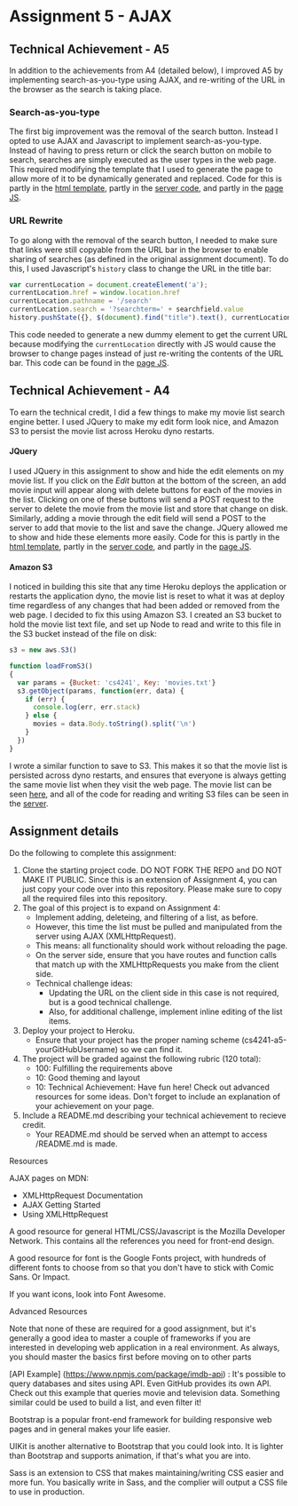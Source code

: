 
Assignment 5 - AJAX
===

## Technical Achievement - A5

In addition to the achievements from A4 (detailed below), I improved A5 by implementing search-as-you-type using AJAX, and re-writing of the URL in the browser as the search is taking place.

### Search-as-you-type

The first big improvement was the removal of the search button. Instead I opted to use AJAX and Javascript to implement search-as-you-type. Instead of having to press return or click the search button on mobile to search, searches are simply executed as the user types in the web page. This required modifying the template that I used to generate the page to allow more of it to be dynamically generated and replaced. Code for this is partly in the [html template](http://cs4241-a4-arthurlockman.herokuapp.com/template.html), partly in the [server code](http://cs4241-a4-arthurlockman.herokuapp.com/server.js), and partly in the [page JS](http://cs4241-a4-arthurlockman.herokuapp.com).

### URL Rewrite

To go along with the removal of the search button, I needed to make sure that links were still copyable from the URL bar in the browser to enable sharing of searches (as defined in the original assignment document). To do this, I used Javascript's `history` class to change the URL in the title bar:

```javascript
var currentLocation = document.createElement('a');
currentLocation.href = window.location.href
currentLocation.pathname = '/search'
currentLocation.search = '?searchterm=' + searchfield.value
history.pushState({}, $(document).find("title").text(), currentLocation.href)
```

This code needed to generate a new dummy element to get the current URL because modifying the `currentLocation` directly with JS would cause the browser to change pages instead of just re-writing the contents of the URL bar. This code can be found in the [page JS](http://cs4241-a4-arthurlockman.herokuapp.com).

Technical Achievement - A4
---

To earn the technical credit, I did a few things to make my movie list search engine better. I used JQuery to make my edit form look nice, and Amazon S3 to persist the movie list across Heroku dyno restarts.

#### JQuery

I used JQuery in this assignment to show and hide the edit elements on my movie list. If you click on the *Edit* button at the bottom of the screen, an add movie input will appear along with delete buttons for each of the movies in the list. Clicking on one of these buttons will send a POST request to the server to delete the movie from the movie list and store that change on disk. Similarly, adding a movie through the edit field will send a POST to the server to add that movie to the list and save the change. JQuery allowed me to show and hide these elements more easily. Code for this is partly in the [html template](http://cs4241-a4-arthurlockman.herokuapp.com/template.html), partly in the [server code](http://cs4241-a4-arthurlockman.herokuapp.com/server.js), and partly in the [page JS](http://cs4241-a4-arthurlockman.herokuapp.com).

#### Amazon S3

I noticed in building this site that any time Heroku deploys the application or restarts the application dyno, the movie list is reset to what it was at deploy time regardless of any changes that had been added or removed from the web page. I decided to fix this using Amazon S3. I created an S3 bucket to hold the movie list text file, and set up Node to read and write to this file in the S3 bucket instead of the file on disk:

```javascript
s3 = new aws.S3()

function loadFromS3()
{
  var params = {Bucket: 'cs4241', Key: 'movies.txt'}
  s3.getObject(params, function(err, data) {
    if (err) {
      console.log(err, err.stack)
    } else {
      movies = data.Body.toString().split('\n')
    }
  })
}
```

I wrote a similar function to save to S3. This makes it so that the movie list is persisted across dyno restarts, and ensures that everyone is always getting the same movie list when they visit the web page. The movie list can be seen [here](https://s3.amazonaws.com/cs4241/movies.txt), and all of the code for reading and writing S3 files can be seen in the [server](http://cs4241-a4-arthurlockman.herokuapp.com/server.js).

## Assignment details

Do the following to complete this assignment:

1. Clone the starting project code. DO NOT FORK THE REPO and DO NOT MAKE IT PUBLIC. Since this is an extension of Assignment 4, you can just copy your code over into this repository. Please make sure to copy all the required files into this repository. 
2. The goal of this project is to expand on Assignment 4: 
   - Implement adding, deleteing, and filtering of a list, as before. 
   - However, this time the list must be pulled and manipulated from the server using AJAX (XMLHttpRequest). 
   - This means: all functionality should work without reloading the page.
   - On the server side, ensure that you have routes and function calls that match up with the XMLHttpRequests you make from the client side.
   - Technical challenge ideas:
     - Updating the URL on the client side in this case is not required, but is a good technical challenge.
     - Also, for additional challenge, implement inline editing of the list items.
3. Deploy your project to Heroku.
   - Ensure that your project has the proper naming scheme (cs4241-a5-yourGitHubUsername) so we can find it.
4. The project will be graded against the following rubric (120 total):
   - 100: Fulfilling the requirements above
   - 10: Good theming and layout
   - 10: Technical Achievement: Have fun here! Check out advanced resources for some ideas. Don't forget to include an explanation of your achievement on your page.
5. Include a README.md describing your technical achievement to recieve credit. 
   - Your README.md should be served when an attempt to access <your-url>/README.md is made.



Resources

AJAX pages on MDN:

- XMLHttpRequest Documentation
- AJAX Getting Started
- Using XMLHttpRequest

A good resource for general HTML/CSS/Javascript is the Mozilla Developer Network. This contains all the references you need for front-end design.

A good resource for font is the Google Fonts project, with hundreds of different fonts to choose from so that you don't have to stick with Comic Sans. Or Impact.

If you want icons, look into Font Awesome.



Advanced Resources

Note that none of these are required for a good assignment, but it's generally a good idea to master a couple of frameworks if you are interested in developing web application in a real environment. As always, you should master the basics first before moving on to other parts

[API Example] (https://www.npmjs.com/package/imdb-api) : It's possible to query databases and sites using API. Even GitHub provides its own API. Check out this example that queries movie and television data. Something similar could be used to build a list, and even filter it!

Bootstrap is a popular front-end framework for building responsive web pages and in general makes your life easier. 

UIKit is another alternative to Bootstrap that you could look into. It is lighter than Bootstrap and supports animation, if that's what you are into. 

Sass is an extension to CSS that makes maintaining/writing CSS easier and more fun. You basically write in Sass, and the complier will output a CSS file to use in production. 


